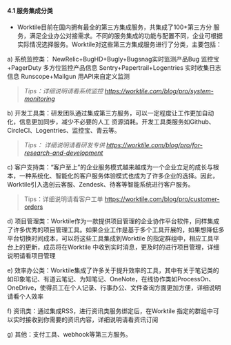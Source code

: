 #### 4.1 服务集成分类
* Worktile目前在国内拥有最全的第三方集成服务，共集成了100+第三方分 服务，满足企业办公对接需求。不同的服务集成的功能与配置不同，企业可根据实际情况选择服务。Worktile对这些第三方集成服务进行了分类，主要包括：

 a) 系统监控类：
   NewRelic+BugHD+Bugly+Bugsnag实时监测产品Bug
   监控宝+PagerDuty 多方位监控产品信息
   Sentry+Papertrail+Logentries 实时收集日志信息
   Runscope+Mailgun 用API来自定义监测
> _Tips：详细说明请看系统监控 https://worktile.com/blog/pro/system-monitoring_
 
  b) 开发工具类：研发团队通过集成第三方服务，可以一定程度让工作更加自动化，信息更加同步，减少不必要的人工      资源消耗。开发工具类服务如Github、CircleCI、Logentries、监控宝、青云等。
> _Tips： 详细说明请看研发专供 https://worktile.com/blog/pro/for-research-and-development_

  c) 客户支持类：“客户至上”的企业服务模式越来越成为一个企业立足的成长与根本，一种系统化、智能化的客户服务体验模式也成为了许多企业的选择。因此，Worktile引入逸创云客服、Zendesk、待客等智能系统进行客户服务。
  > Tips：详细说明请看客户工单 https://worktile.com/blog/pro/customer-orders

  d) 项目管理类：Worktile作为一款提供项目管理的企业协作平台软件，同样集成了许多优秀的项目管理工具。如果企业工作是基于多个工具开展的，如果想降低多平台切换时间成本，可以将这些工具集成到Worktile 的指定群组中，相应工具平台上的更新，成员将在Worktile 中收到实时消息，更及时的进行项目管理，详细说明请看项目管理
  
  e) 效率办公类：Worktile集成了许多关于提升效率的工具，其中有关于笔记类的如印象笔记、有道云笔记、为知笔记、OneNote，在线协作类如ProcessOn、OneDrive，使得员工在个人记录、行事办公、文件查询方面更加方便，详细说明请看个人效率
  
  f) 资讯类：通过集成RSS，进行资讯类服务绑定后，在Worktile 指定的群组中可以实时接收到你需要的资讯内容，详细说明请看资讯订阅
  
  g) 其他：支付工具、webhook等第三方服务。

